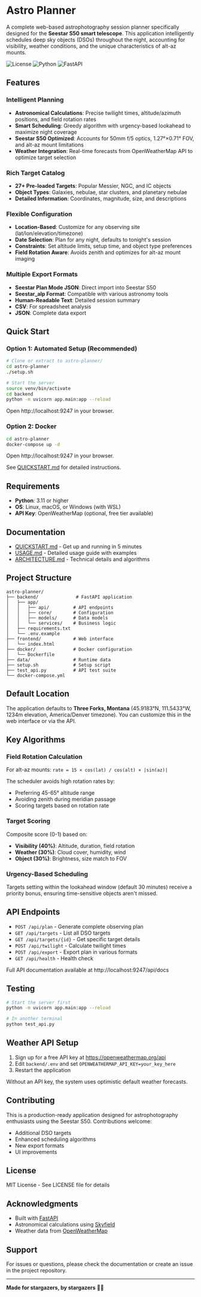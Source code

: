 # Astro Planner

A complete web-based astrophotography session planner specifically designed for the **Seestar S50 smart telescope**. This application intelligently schedules deep sky objects (DSOs) throughout the night, accounting for visibility, weather conditions, and the unique characteristics of alt-az mounts.

![License](https://img.shields.io/badge/license-MIT-blue.svg)
![Python](https://img.shields.io/badge/python-3.11+-blue.svg)
![FastAPI](https://img.shields.io/badge/FastAPI-0.115+-green.svg)

## Features

### Intelligent Planning
- **Astronomical Calculations**: Precise twilight times, altitude/azimuth positions, and field rotation rates
- **Smart Scheduling**: Greedy algorithm with urgency-based lookahead to maximize night coverage
- **Seestar S50 Optimized**: Accounts for 50mm f/5 optics, 1.27°×0.71° FOV, and alt-az mount limitations
- **Weather Integration**: Real-time forecasts from OpenWeatherMap API to optimize target selection

### Rich Target Catalog
- **27+ Pre-loaded Targets**: Popular Messier, NGC, and IC objects
- **Object Types**: Galaxies, nebulae, star clusters, and planetary nebulae
- **Detailed Information**: Coordinates, magnitude, size, and descriptions

### Flexible Configuration
- **Location-Based**: Customize for any observing site (lat/lon/elevation/timezone)
- **Date Selection**: Plan for any night, defaults to tonight's session
- **Constraints**: Set altitude limits, setup time, and object type preferences
- **Field Rotation Aware**: Avoids zenith and optimizes for alt-az mount imaging

### Multiple Export Formats
- **Seestar Plan Mode JSON**: Direct import into Seestar S50
- **Seestar_alp Format**: Compatible with various astronomy tools
- **Human-Readable Text**: Detailed session summary
- **CSV**: For spreadsheet analysis
- **JSON**: Complete data export

## Quick Start

### Option 1: Automated Setup (Recommended)

```bash
# Clone or extract to astro-planner/
cd astro-planner
./setup.sh

# Start the server
source venv/bin/activate
cd backend
python -m uvicorn app.main:app --reload
```

Open http://localhost:9247 in your browser.

### Option 2: Docker

```bash
cd astro-planner
docker-compose up -d
```

Open http://localhost:9247 in your browser.

See [QUICKSTART.md](QUICKSTART.md) for detailed instructions.

## Requirements

- **Python**: 3.11 or higher
- **OS**: Linux, macOS, or Windows (with WSL)
- **API Key**: OpenWeatherMap (optional, free tier available)

## Documentation

- [QUICKSTART.md](QUICKSTART.md) - Get up and running in 5 minutes
- [USAGE.md](USAGE.md) - Detailed usage guide with examples
- [ARCHITECTURE.md](ARCHITECTURE.md) - Technical details and algorithms

## Project Structure

```
astro-planner/
├── backend/              # FastAPI application
│   ├── app/
│   │   ├── api/         # API endpoints
│   │   ├── core/        # Configuration
│   │   ├── models/      # Data models
│   │   └── services/    # Business logic
│   ├── requirements.txt
│   └── .env.example
├── frontend/            # Web interface
│   └── index.html
├── docker/              # Docker configuration
│   └── Dockerfile
├── data/                # Runtime data
├── setup.sh             # Setup script
├── test_api.py          # API test suite
└── docker-compose.yml
```

## Default Location

The application defaults to **Three Forks, Montana** (45.9183°N, 111.5433°W, 1234m elevation, America/Denver timezone). You can customize this in the web interface or via the API.

## Key Algorithms

### Field Rotation Calculation
For alt-az mounts: `rate = 15 × cos(lat) / cos(alt) × |sin(az)|`

The scheduler avoids high rotation rates by:
- Preferring 45-65° altitude range
- Avoiding zenith during meridian passage
- Scoring targets based on rotation rate

### Target Scoring
Composite score (0-1) based on:
- **Visibility (40%)**: Altitude, duration, field rotation
- **Weather (30%)**: Cloud cover, humidity, wind
- **Object (30%)**: Brightness, size match to FOV

### Urgency-Based Scheduling
Targets setting within the lookahead window (default 30 minutes) receive a priority bonus, ensuring time-sensitive objects aren't missed.

## API Endpoints

- `POST /api/plan` - Generate complete observing plan
- `GET /api/targets` - List all DSO targets
- `GET /api/targets/{id}` - Get specific target details
- `POST /api/twilight` - Calculate twilight times
- `POST /api/export` - Export plan in various formats
- `GET /api/health` - Health check

Full API documentation available at http://localhost:9247/api/docs

## Testing

```bash
# Start the server first
python -m uvicorn app.main:app --reload

# In another terminal
python test_api.py
```

## Weather API Setup

1. Sign up for a free API key at https://openweathermap.org/api
2. Edit `backend/.env` and set `OPENWEATHERMAP_API_KEY=your_key_here`
3. Restart the application

Without an API key, the system uses optimistic default weather forecasts.

## Contributing

This is a production-ready application designed for astrophotography enthusiasts using the Seestar S50. Contributions welcome:

- Additional DSO targets
- Enhanced scheduling algorithms
- New export formats
- UI improvements

## License

MIT License - See LICENSE file for details

## Acknowledgments

- Built with [FastAPI](https://fastapi.tiangolo.com/)
- Astronomical calculations using [Skyfield](https://rhodesmill.org/skyfield/)
- Weather data from [OpenWeatherMap](https://openweathermap.org/)

## Support

For issues or questions, please check the documentation or create an issue in the project repository.

---

**Made for stargazers, by stargazers** 🔭✨

